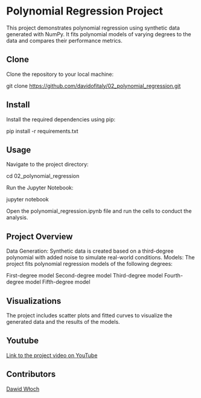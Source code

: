 # Polynomial Regression Project

This project demonstrates polynomial regression using synthetic data generated with NumPy. 
It fits polynomial models of varying degrees to the data and compares their performance metrics.

## Clone

Clone the repository to your local machine:

git clone https://github.com/davidofitaly/02_polynomial_regression.git

## Install

Install the required dependencies using pip:


pip install -r requirements.txt

## Usage

Navigate to the project directory:

cd 02_polynomial_regression

Run the Jupyter Notebook:

jupyter notebook

Open the polynomial_regression.ipynb file and run the cells to conduct the analysis.

## Project Overview

Data Generation: Synthetic data is created based on a third-degree polynomial with added noise to simulate real-world conditions.
Models: The project fits polynomial regression models of the following degrees:

First-degree model
Second-degree model
Third-degree model
Fourth-degree model
Fifth-degree model

## Visualizations

The project includes scatter plots and fitted curves to visualize the generated data and the results of the models.

## Youtube
[Link to the project video on YouTube](https://youtu.be/x1U6PSGOaLo)

## Contributors
[Dawid Włoch](https://github.com/davidofitaly)

